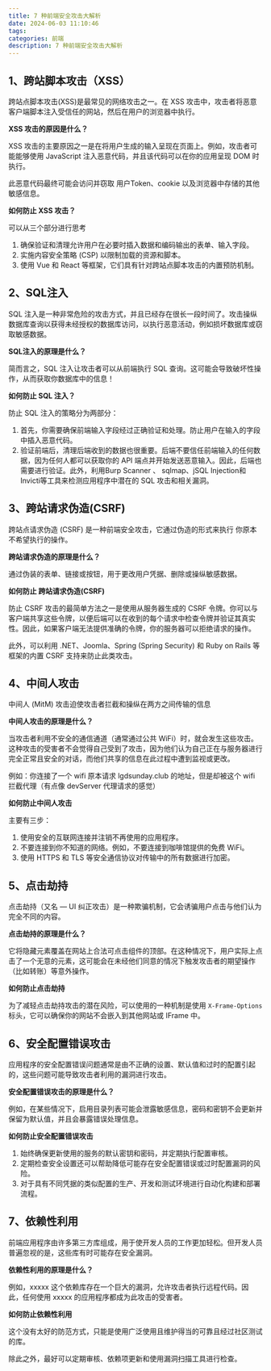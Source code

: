 ```yaml
---
title: 7 种前端安全攻击大解析
date: 2024-06-03 11:10:46
tags:
categories: 前端
description: 7 种前端安全攻击大解析
---
```


## 1、跨站脚本攻击（XSS）

跨站点脚本攻击(XSS)是最常见的网络攻击之一。在 XSS 攻击中，攻击者将恶意客户端脚本注入受信任的网站，然后在用户的浏览器中执行。

**XSS 攻击的原因是什么？**

XSS 攻击的主要原因之一是在将用户生成的输入呈现在页面上。例如，攻击者可能能够使用 JavaScript 注入恶意代码，并且该代码可以在你的应用呈现 DOM 时执行。

此恶意代码最终可能会访问并窃取 用户Token、cookie 以及浏览器中存储的其他敏感信息。

**如何防止 XSS 攻击？**

可以从三个部分进行思考

1. 确保验证和清理允许用户在必要时插入数据和编码输出的表单、输入字段。
2. 实施内容安全策略 (CSP) 以限制加载的资源和脚本。
3. 使用 Vue 和 React 等框架，它们具有针对跨站点脚本攻击的内置预防机制。

## 2、SQL注入

SQL 注入是一种非常危险的攻击方式，并且已经存在很长一段时间了。攻击操纵数据库查询以获得未经授权的数据库访问，以执行恶意活动，例如损坏数据库或窃取敏感数据。

**SQL注入的原理是什么？**

简而言之，SQL 注入让攻击者可以从前端执行 SQL 查询。这可能会导致破坏性操作，从而获取你数据库中的信息！

**如何防止 SQL 注入？**

防止 SQL 注入的策略分为两部分：

1. 首先，你需要确保前端输入字段经过正确验证和处理。防止用户在输入的字段中插入恶意代码。
2. 验证前端后，清理后端收到的数据也很重要。后端不要信任前端输入的任何数据，因为任何人都可以获取你的 API 端点并开始发送恶意输入。因此，后端也需要进行验证。此外，利用Burp Scanner 、 sqlmap、jSQL Injection和Invicti等工具来检测应用程序中潜在的 SQL 攻击和相关漏洞。

## 3、跨站请求伪造(CSRF)

跨站点请求伪造 (CSRF) 是一种前端安全攻击，它通过伪造的形式来执行 你原本不希望执行的操作。

**跨站请求伪造的原理是什么？**

通过伪装的表单、链接或按钮，用于更改用户凭据、删除或操纵敏感数据。

**如何防止 跨站请求伪造(CSRF)**

防止 CSRF 攻击的最简单方法之一是使用从服务器生成的 CSRF 令牌。你可以与客户端共享这些令牌，以便后端可以在收到的每个请求中检查令牌并验证其真实性。因此，如果客户端无法提供准确的令牌，你的服务器可以拒绝请求的操作。

此外，可以利用 .NET、Joomla、Spring (Spring Security) 和 Ruby on Rails 等框架的内置 CSRF 支持来防止此类攻击。

## 4、中间人攻击

中间人 (MitM) 攻击迫使攻击者拦截和操纵在两方之间传输的信息

**中间人攻击的原理是什么？**

当攻击者利用不安全的通信通道（通常通过公共 WiFi）时，就会发生这些攻击。这种攻击的受害者不会觉得自己受到了攻击，因为他们认为自己正在与服务器进行完全正常且安全的对话，而他们共享的信息在此过程中遭到监视或更改。

例如：你连接了一个 wifi 原本请求 lgdsunday.club 的地址，但是却被这个 wifi 拦截代理（有点像 devServer 代理请求的感觉）

**如何防止中间人攻击**

主要有三步：

1. 使用安全的互联网连接并注销不再使用的应用程序。
2. 不要连接到你不知道的网络。例如，不要连接到咖啡馆提供的免费 WiFi。
3. 使用 HTTPS 和 TLS 等安全通信协议对传输中的所有数据进行加密。

## 5、点击劫持

点击劫持（又名 — UI 纠正攻击）是一种欺骗机制，它会诱骗用户点击与他们认为完全不同的内容。

**点击劫持的原理是什么？**

它将隐藏元素覆盖在网站上合法可点击组件的顶部。在这种情况下，用户实际上点击了一个无意的元素，这可能会在未经他们同意的情况下触发攻击者的期望操作（比如转账）等意外操作。

**如何防止点击劫持**

为了减轻点击劫持攻击的潜在风险，可以使用的一种机制是使用 `X-Frame-Options` 标头，它可以确保你的网站不会嵌入到其他网站或 IFrame 中。

## 6、安全配置错误攻击

应用程序的安全配置错误问题通常是由不正确的设置、默认值和过时的配置引起的，这些问题可能导致攻击者利用的漏洞进行攻击。

**安全配置错误攻击的原理是什么？**

例如，在某些情况下，启用目录列表可能会泄露敏感信息，密码和密钥不会更新并保留为默认值，并且会暴露错误处理信息。

**如何防止安全配置错误攻击**

1. 始终确保更新使用的服务的默认密钥和密码，并定期执行配置审核。
2. 定期检查安全设置还可以帮助降低可能存在安全配置错误或过时配置漏洞的风险。
3. 对于具有不同凭据的类似配置的生产、开发和测试环境进行自动化构建和部署流程。

## 7、依赖性利用

前端应用程序由许多第三方库组成，用于使开发人员的工作更加轻松。但开发人员普遍忽视的是，这些库有时可能存在安全漏洞。

**依赖性利用的原理是什么？**

例如，xxxxx 这个依赖库存在一个巨大的漏洞，允许攻击者执行远程代码。因此，任何使用 xxxxx 的应用程序都成为此攻击的受害者。

**如何防止依赖性利用**

这个没有太好的防范方式，只能是使用广泛使用且维护得当的可靠且经过社区测试的库。

除此之外，最好可以定期审核、依赖项更新和使用漏洞扫描工具进行检查。